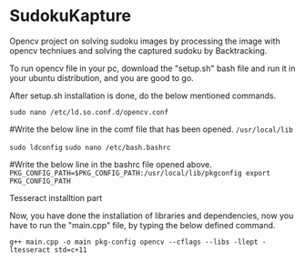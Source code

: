 # SudokuKapture
Opencv project on solving sudoku images by processing the image with opencv techniues and solving the captured sudoku by Backtracking.

To run opencv file in your pc, download the "setup.sh" bash file and run it in your ubuntu distribution, and you are good to go.

After setup.sh installation is done, do the below mentioned commands.

`sudo nano /etc/ld.so.conf.d/opencv.conf`

#Write the below line in the comf file that has been opened.
`/usr/local/lib`

`sudo ldconfig`
`sudo nano /etc/bash.bashrc`

#Write the below line in the bashrc file opened above.
`PKG_CONFIG_PATH=$PKG_CONFIG_PATH:/usr/local/lib/pkgconfig
export PKG_CONFIG_PATH`

Tesseract installtion part


Now, you have done the installation of libraries and dependencies, now you have to run the "main.cpp" file, by typing the below defined command.

`g++ main.cpp -o main pkg-config opencv --cflags --libs -llept -ltesseract std=c+11`
